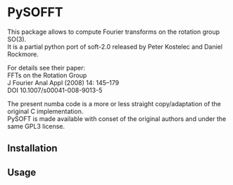 # PySOFFT
This package allows to compute Fourier transforms on the rotation group SO(3).\
It is a partial python port of soft-2.0 released by Peter Kostelec and Daniel Rockmore.

For details see their paper:\
FFTs on the Rotation Group\
J Fourier Anal Appl (2008) 14: 145–179\
DOI 10.1007/s00041-008-9013-5

The present numba code is a more or less straight copy/adaptation of the original C implementation.\
PySOFT is made available with conset of the original authors and under the same GPL3 license.

## Installation
## Usage
